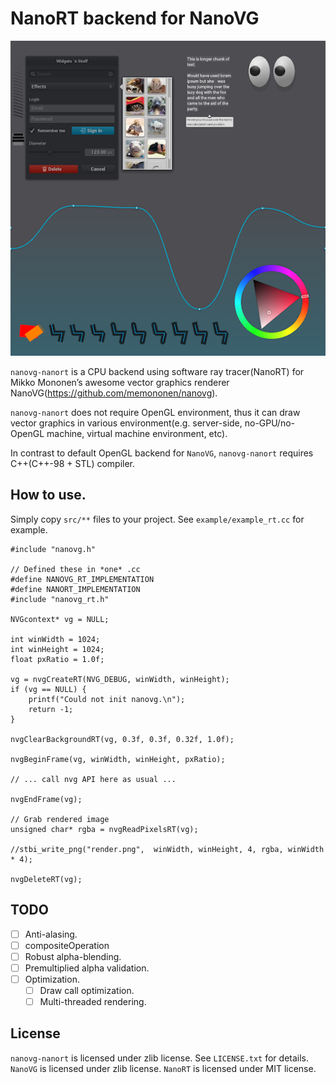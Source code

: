 # NanoRT backend for NanoVG

![](images/render.png)

`nanovg-nanort` is a CPU backend using software ray tracer(NanoRT) for Mikko Mononen’s awesome vector graphics renderer NanoVG(https://github.com/memononen/nanovg).

`nanovg-nanort` does not require OpenGL environment, thus it can draw vector graphics in various environment(e.g. server-side, no-GPU/no-OpenGL machine, virtual machine environment, etc).

In contrast to default OpenGL backend for `NanoVG`, `nanovg-nanort` requires C++(C++-98 + STL) compiler.

## How to use.

Simply copy `src/**` files to your project.
See `example/example_rt.cc` for example.

```
#include "nanovg.h"

// Defined these in *one* .cc
#define NANOVG_RT_IMPLEMENTATION
#define NANORT_IMPLEMENTATION
#include "nanovg_rt.h"

NVGcontext* vg = NULL;

int winWidth = 1024;
int winHeight = 1024;
float pxRatio = 1.0f;

vg = nvgCreateRT(NVG_DEBUG, winWidth, winHeight);
if (vg == NULL) {
	printf("Could not init nanovg.\n");
	return -1;
}

nvgClearBackgroundRT(vg, 0.3f, 0.3f, 0.32f, 1.0f);

nvgBeginFrame(vg, winWidth, winHeight, pxRatio);

// ... call nvg API here as usual ...

nvgEndFrame(vg);

// Grab rendered image
unsigned char* rgba = nvgReadPixelsRT(vg);

//stbi_write_png("render.png",  winWidth, winHeight, 4, rgba, winWidth * 4);

nvgDeleteRT(vg);
```

## TODO

* [ ] Anti-alasing.
* [ ] compositeOperation
* [ ] Robust alpha-blending.
* [ ] Premultiplied alpha validation.
* [ ] Optimization.
  * [ ] Draw call optimization.
  * [ ] Multi-threaded rendering.

## License

`nanovg-nanort` is licensed under zlib license. See `LICENSE.txt` for details.
`NanoVG` is licensed under zlib license.
`NanoRT` is licensed under MIT license.

